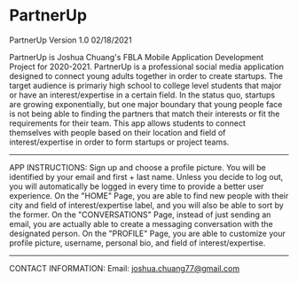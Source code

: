 # PartnerUp

PartnerUp Version 1.0 02/18/2021

PartnerUp is Joshua Chuang's FBLA Mobile Application Development Project for 2020-2021.
PartnerUp is a professional social media application designed to connect young adults together in order to create startups.
The target audience is primariy high school to college level students that major or have an interest/expertise in a certain field.
In the status quo, startups are growing exponentially, but one major boundary that young people face is not being able to finding the partners that match their interests or fit the requirements for their team.
This app allows students to connect themselves with people based on their location and field of interest/expertise in order to form startups or project teams.

----------------------------------------------------------------------------------

APP INSTRUCTIONS:
Sign up and choose a profile picture. You will be identified by your email and first + last name.
Unless you decide to log out, you will automatically be logged in every time to provide a better user experience.
On the "HOME" Page, you are able to find new people with their city and field of interest/expertise label, and you will also be able to sort by the former.
On the "CONVERSATIONS" Page, instead of just sending an email, you are actually able to create a messaging conversation with the designated person.
On the "PROFILE" Page, you are able to customize your profile picture, username, personal bio, and field of interest/expertise.

----------------------------------------------------------------------------------

CONTACT INFORMATION:
Email: joshua.chuang77@gmail.com
